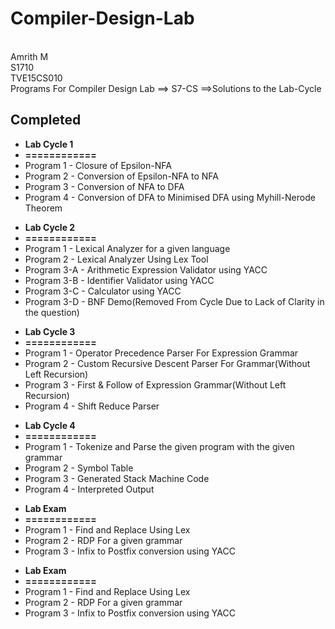 # Compiler-Design-Lab
<br>Amrith M
<br>S1710
<br>TVE15CS010
<br>Programs For Compiler Design Lab ==> S7-CS ==>Solutions to the Lab-Cycle 
<br>

<h2>Completed</h2>

<ul>
<li><b>Lab Cycle 1</b></li>
<li><b>============</b></li>

  <li>Program 1 - Closure of Epsilon-NFA</li>
  <li>Program 2 -  Conversion of Epsilon-NFA to NFA</li>
  <li>Program 3 - Conversion of NFA to DFA</li>
  <li>Program 4 - Conversion of DFA to Minimised DFA using Myhill-Nerode Theorem</li>
</ul>

<ul>
<li><b>Lab Cycle 2</b></li>
<li><b>============</b></li>

  <li>Program 1   - Lexical Analyzer for a given language</li>
  <li>Program 2   -  Lexical Analyzer Using Lex Tool</li>
  <li>Program 3-A - Arithmetic Expression Validator using YACC</li>
  <li>Program 3-B - Identifier Validator using YACC</li>
  <li>Program 3-C - Calculator using YACC</li>
  <li>Program 3-D - BNF Demo(Removed From Cycle Due to Lack of Clarity in the question) </li>
</ul>

<ul>
<li><b>Lab Cycle 3</b></li>
<li><b>============</b></li>

  <li>Program 1   - Operator Precedence Parser For Expression Grammar</li>
  <li>Program 2   - Custom Recursive Descent Parser For Grammar(Without Left Recursion)</li>
  <li>Program 3   - First & Follow of Expression Grammar(Without Left Recursion)</li>
  <li>Program 4   - Shift Reduce Parser</li>
</ul>

<ul>
<li><b>Lab Cycle 4</b></li>
<li><b>============</b></li>

  <li>Program 1   - Tokenize and Parse the given program with the given grammar</li>
  <li>Program 2   - Symbol Table </li>
  <li>Program 3   - Generated Stack Machine Code </li>
  <li>Program 4   - Interpreted Output </li>
</ul>

<ul>
<li><b>Lab Exam</b></li>
<li><b>============</b></li>
  <li>Program 1   - Find and Replace Using Lex</li>
  <li>Program 2   - RDP For a given grammar </li>
  <li>Program 3   - Infix to Postfix conversion using YACC </li>
</ul>


<ul>
<li><b>Lab Exam</b></li>
<li><b>============</b></li>
  <li>Program 1   - Find and Replace Using Lex</li>
  <li>Program 2   - RDP For a given grammar </li>
  <li>Program 3   - Infix to Postfix conversion using YACC </li>
</ul>